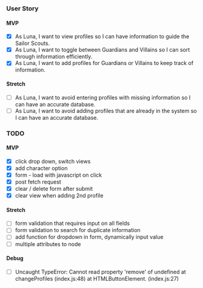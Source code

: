 ### User Story

#### MVP
- [x] As Luna, I want to view profiles so I can have information to guide the Sailor Scouts.
- [x] As Luna, I want to toggle between Guardians and Villains so I can sort through information efficiently.
- [x] As Luna, I want to add profiles for Guardians or Villains to keep track of information.

#### Stretch
- [ ] As Luna, I want to avoid entering profiles with missing information so I can have an accurate database.
- [ ] As Luna, I want to avoid adding profiles that are already in the system so I can have an accurate database.

### TODO
#### MVP
- [x] click drop down, switch views
- [x] add character option
- [x] form - load with javascript on click
- [x] post fetch request
- [x] clear / delete form after submit
- [x] clear view when adding 2nd profile

#### Stretch
- [ ] form validation that requires input on all fields
- [ ] form validation to search for duplicate information
- [ ] add function for dropdown in form, dynamically input value
- [ ] multiple attributes to node

#### Debug
- [ ] Uncaught TypeError: Cannot read property 'remove' of undefined at changeProfiles (index.js:48) at HTMLButtonElement.<anonymous> (index.js:27)
